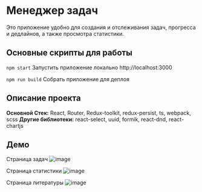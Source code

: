 # Менеджер задач
Это приложение удобно для создания и отслеживания задач, прогресса и дедлайнов, а также просмотра статистики.
 
## Основные скрипты для работы

``` npm start ```
Запустить приложение локально http://localhost:3000

``` npm run build ``` 
Собрать приложение для деплоя



## Описание проекта

**Основной Стек:** React, Router, Redux-toolkit, redux-persist, ts, webpack, scss
**Другие библиотеки:** react-select, uuid, formik, react-dnd, react-chartjs



## Демо

Страница задач
![image](https://github.com/apfelbup/taskmanager/assets/102802834/5ba52444-aa1d-47e0-82ce-44cbbd8da3f6)

Страница статистики
![image](https://github.com/apfelbup/taskmanager/assets/102802834/58d38df7-6974-4357-9c65-71d884bb194a)

Страница литературы
![image](https://github.com/apfelbup/taskmanager/assets/102802834/b7d4ede0-93b0-43ac-9103-60f66a168c76)
